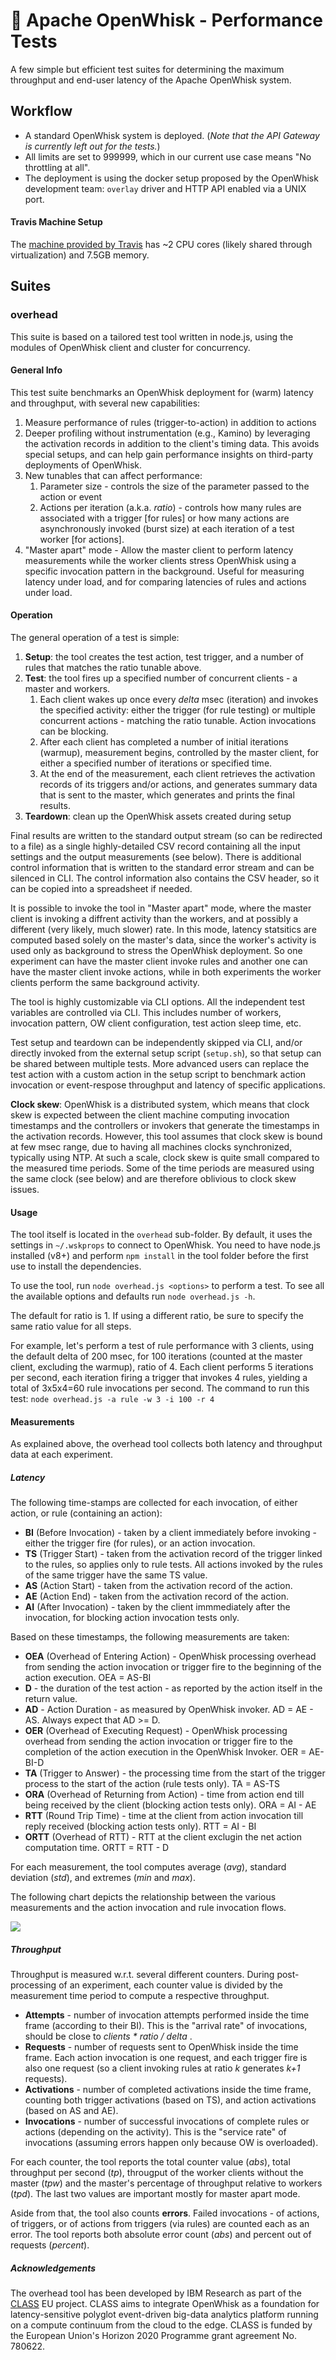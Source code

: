 <!--
#
# Licensed to the Apache Software Foundation (ASF) under one or more
# contributor license agreements.  See the NOTICE file distributed with
# this work for additional information regarding copyright ownership.
# The ASF licenses this file to You under the Apache License, Version 2.0
# (the "License"); you may not use this file except in compliance with
# the License.  You may obtain a copy of the License at
#
#     http://www.apache.org/licenses/LICENSE-2.0
#
# Unless required by applicable law or agreed to in writing, software
# distributed under the License is distributed on an "AS IS" BASIS,
# WITHOUT WARRANTIES OR CONDITIONS OF ANY KIND, either express or implied.
# See the License for the specific language governing permissions and
# limitations under the License.
#
-->
# :electric_plug: Apache OpenWhisk - Performance Tests
A few simple but efficient test suites for determining the maximum throughput and end-user latency of the Apache OpenWhisk system.

## Workflow
- A standard OpenWhisk system is deployed. (_Note that the API Gateway is currently left out for the tests._)
- All limits are set to 999999, which in our current use case means "No throttling at all".
- The deployment is using the docker setup proposed by the OpenWhisk development team: `overlay` driver and HTTP API enabled via a UNIX port.

#### Travis Machine Setup
The [machine provided by Travis](https://docs.travis-ci.com/user/ci-environment/#Virtualization-environments) has ~2 CPU cores (likely shared through virtualization) and 7.5GB memory.

## Suites

### overhead

This suite is based on a tailored test tool written in node.js, using the modules of OpenWhisk client and cluster for concurrency.

#### General Info
This test suite benchmarks an OpenWhisk deployment for (warm) latency and throughput, with several new capabilities:
1. Measure performance of rules (trigger-to-action) in addition to actions
1. Deeper profiling without instrumentation (e.g., Kamino) by leveraging the activation records in addition to the client's timing data. This avoids special setups, and can help gain performance insights on third-party deployments of OpenWhisk. 
1. New tunables that can affect performance: 
   1. Parameter size - controls the size of the parameter passed to the action or event
   1. Actions per iteration (a.k.a. _ratio_) - controls how many rules are associated with a trigger [for rules] or how many actions are asynchronously invoked (burst size) at each iteration of a test worker [for actions].
1. "Master apart" mode - Allow the master client to perform latency measurements while the worker clients stress OpenWhisk using a specific invocation pattern in the background. Useful for measuring latency under load, and for comparing latencies of rules and actions under load.

#### Operation
The general operation of a test is simple: 
1. **Setup**: the tool creates the test action, test trigger, and a number of rules that matches the ratio tunable above.
1. **Test**: the tool fires up a specified number of concurrent clients - a master and workers. 
   1. Each client wakes up once every _delta_ msec (iteration) and invokes the specified activity: either the trigger (for rule testing) or multiple concurrent actions - matching the ratio tunable. Action invocations can be blocking.
   1. After each client has completed a number of initial iterations (warmup), measurement begins, controlled by the master client, for either a specified number of iterations or specified time.
   1. At the end of the measurement, each client retrieves the activation records of its triggers and/or actions, and generates summary data that is sent to the master, which generates and prints the final results.
1. **Teardown**: clean up the OpenWhisk assets created during setup

Final results are written to the standard output stream (so can be redirected to a file) as a single highly-detailed CSV record containing all the input settings and the output measurements (see below). There is additional control information that is written to the standard error stream and can be silenced in CLI. The control information also contains the CSV header, so it can be copied into a spreadsheet if needed.

It is possible to invoke the tool in "Master apart" mode, where the master client is invoking a diffrent activity than the workers, and at possibly a different (very likely, much slower) rate. In this mode, latency statsitics are computed based solely on the master's data, since the worker's activity is used only as background to stress the OpenWhisk deployment. So one experiment can have the master client invoke rules and another one can have the master client invoke actions, while in both experiments the worker clients perform the same background activity.

The tool is highly customizable via CLI options. All the independent test variables are controlled via CLI. This includes number of workers, invocation pattern, OW client configuration, test action sleep time, etc. 

Test setup and teardown can be independently skipped via CLI, and/or directly invoked from the external setup script (```setup.sh```), so that setup can be shared between multiple tests. More advanced users can replace the test action with a custom action in the setup script to benchmark action invocation or event-respose throughput and latency of specific applications.  

**Clock skew**: OpenWhisk is a distributed system, which means that clock skew is expected between the client machine computing invocation timestamps and the controllers or invokers that generate the timestamps in the activation records. However, this tool assumes that clock skew is bound at few msec range, due to having all machines clocks synchronized, typically using NTP. At such a scale, clock skew is quite small compared to the measured time periods. Some of the time periods are measured using the same clock (see below) and are therefore oblivious to clock skew issues.

#### Usage
The tool itself is located in the ```overhead``` sub-folder. By default, it uses the settings in ```~/.wskprops``` to connect to OpenWhisk. You need to have node.js installed (v8+) and perform ```npm install``` in the tool folder before the first use to install the dependencies.

To use the tool, run ```node overhead.js <options>``` to perform a test. To see all the available options and defaults run ```node overhead.js -h```.

The default for ratio is 1. If using a different ratio, be sure to specify the same ratio value for all steps.

For example, let's perform a test of rule performance with 3 clients, using the default delta of 200 msec, for 100 iterations (counted at the master client, excluding the warmup), ratio of 4. Each client performs 5 iterations per second, each iteration firing a trigger that invokes 4 rules, yielding a total of 3x5x4=60 rule invocations per second. The command to run this test: ```node overhead.js -a rule -w 3 -i 100 -r 4```

#### Measurements
As explained above, the overhead tool collects both latency and throughput data at each experiment.

##### Latency
The following time-stamps are collected for each invocation, of either action, or rule (containing an action):
* **BI** (Before Invocation) - taken by a client immediately before invoking - either the trigger fire (for rules), or an action invocation. 
* **TS** (Trigger Start) - taken from the activation record of the trigger linked to the rules, so applies only to rule tests. All actions invoked by the rules of the same trigger have the same TS value.
* **AS** (Action Start) - taken from the activation record of the action. 
* **AE** (Action End) - taken from the activation record of the action.
* **AI** (After Invocation) - taken by the client immmediately after the invocation, for blocking action invocation tests only. 

Based on these timestamps, the following measurements are taken:
* **OEA** (Overhead of Entering Action) - OpenWhisk processing overhead from sending the action invocation or trigger fire to the beginning of the action execution. OEA = AS-BI
* **D** - the duration of the test action - as reported by the action itself in the return value.
* **AD** - Action Duration - as measured by OpenWhisk invoker. AD = AE - AS. Always expect that AD >= D.
* **OER** (Overhead of Executing Request) - OpenWhisk processing overhead from sending the action invocation or trigger fire to the completion of the action execution in the OpenWhisk Invoker. OER = AE-BI-D
* **TA** (Trigger to Answer) - the processing time from the start of the trigger process to the start of the action (rule tests only). TA = AS-TS
* **ORA** (Overhead of Returning from Action) - time from action end till being received by the client (blocking action tests only). ORA = AI - AE
* **RTT** (Round Trip Time) - time at the client from action invocation till reply received (blocking action tests only). RTT = AI - BI
* **ORTT** (Overhead of RTT) - RTT at the client exclugin the net action computation time. ORTT = RTT - D

For each measurement, the tool computes average (_avg_), standard deviation (_std_), and extremes (_min_ and _max_).

The following chart depicts the relationship between the various measurements and the action invocation and rule invocation flows.

![](overhead/overhead_data.png)

##### Throughput
Throughput is measured w.r.t. several different counters. During post-processing of an experiment, each counter value is divided by the measurement time period to compute a respective throughput.
* **Attempts** - number of invocation attempts performed inside the time frame (according to their BI). This is the "arrival rate" of invocations, should be close to _clients * ratio / delta_ .
* **Requests** - number of requests sent to OpenWhisk inside the time frame. Each action invocation is one request, and each trigger fire is also one request (so a client invoking rules at ratio _k_ generates _k+1_ requests).
* **Activations** - number of completed activations inside the time frame, counting both trigger activations (based on TS), and action activations (based on AS and AE). 
* **Invocations** - number of successful invocations of complete rules or actions (depending on the activity). This is the "service rate" of invocations (assuming errors happen only because OW is overloaded). 

For each counter, the tool reports the total counter value (_abs_), total throughput per second (_tp_), througput of the worker clients without the master (_tpw_) and the master's percentage of throughput relative to workers (_tpd_). The last two values are important mostly for master apart mode.

Aside from that, the tool also counts **errors**. Failed invocations - of actions, of triggers, or of actions from triggers (via rules) are counted each as an error. The tool reports both absolute error count (_abs_) and percent out of requests (_percent_). 

##### Acknowledgements
The overhead tool has been developed by IBM Research as part of the [CLASS](https://class-project.eu/) EU project. CLASS aims to integrate OpenWhisk as a foundation for latency-sensitive polyglot event-driven big-data analytics platform running on a compute continuum from the cloud to the edge. CLASS is funded by the European Union's Horizon 2020 Programme grant agreement No. 780622.

